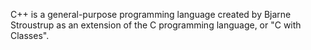 C++ is a general-purpose programming language created by Bjarne Stroustrup as an extension of the C programming language, or "C with Classes".
